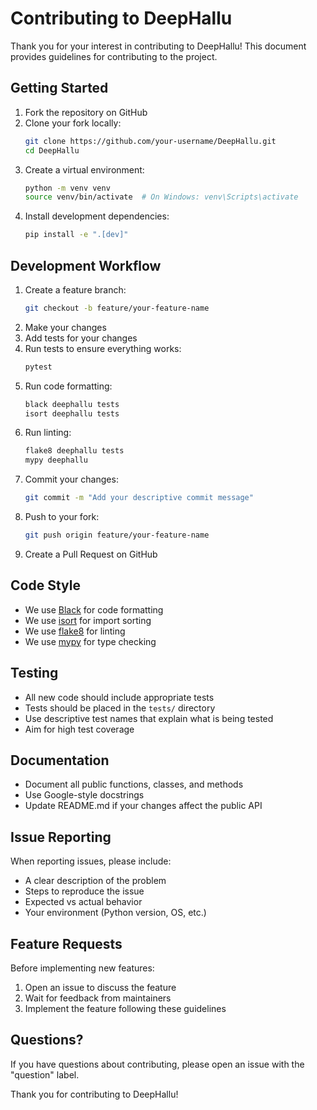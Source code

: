 # Contributing to DeepHallu

Thank you for your interest in contributing to DeepHallu! This document provides guidelines for contributing to the project.

## Getting Started

1. Fork the repository on GitHub
2. Clone your fork locally:
   ```bash
   git clone https://github.com/your-username/DeepHallu.git
   cd DeepHallu
   ```
3. Create a virtual environment:
   ```bash
   python -m venv venv
   source venv/bin/activate  # On Windows: venv\Scripts\activate
   ```
4. Install development dependencies:
   ```bash
   pip install -e ".[dev]"
   ```

## Development Workflow

1. Create a feature branch:
   ```bash
   git checkout -b feature/your-feature-name
   ```
2. Make your changes
3. Add tests for your changes
4. Run tests to ensure everything works:
   ```bash
   pytest
   ```
5. Run code formatting:
   ```bash
   black deephallu tests
   isort deephallu tests
   ```
6. Run linting:
   ```bash
   flake8 deephallu tests
   mypy deephallu
   ```
7. Commit your changes:
   ```bash
   git commit -m "Add your descriptive commit message"
   ```
8. Push to your fork:
   ```bash
   git push origin feature/your-feature-name
   ```
9. Create a Pull Request on GitHub

## Code Style

- We use [Black](https://black.readthedocs.io/) for code formatting
- We use [isort](https://isort.readthedocs.io/) for import sorting
- We use [flake8](https://flake8.pycqa.org/) for linting
- We use [mypy](https://mypy.readthedocs.io/) for type checking

## Testing

- All new code should include appropriate tests
- Tests should be placed in the `tests/` directory
- Use descriptive test names that explain what is being tested
- Aim for high test coverage

## Documentation

- Document all public functions, classes, and methods
- Use Google-style docstrings
- Update README.md if your changes affect the public API

## Issue Reporting

When reporting issues, please include:
- A clear description of the problem
- Steps to reproduce the issue
- Expected vs actual behavior
- Your environment (Python version, OS, etc.)

## Feature Requests

Before implementing new features:
1. Open an issue to discuss the feature
2. Wait for feedback from maintainers
3. Implement the feature following these guidelines

## Questions?

If you have questions about contributing, please open an issue with the "question" label.

Thank you for contributing to DeepHallu!